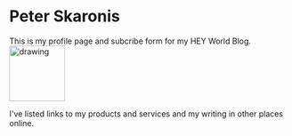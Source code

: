 # Peter Skaronis

This is my profile page and subcribe form for my HEY World Blog. <img src="[/assets/hey-logo.svg]" alt="drawing" width="100"/>

I've listed links to my products and services and my writing in other places online.
